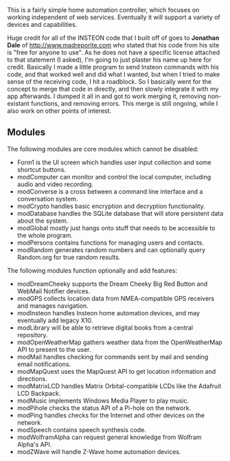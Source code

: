 This is a fairly simple home automation controller, which focuses on working independent of web services. Eventually it will support a variety of devices and capabilities.

Huge credit for all of the INSTEON code that I built off of goes to **Jonathan Dale** of http://www.madreporite.com who stated that his code from his site is "free for anyone to use". As he does not have a specific license attached to that statement (I asked), I'm going to just plaster his name up here for credit. Basically I made a little program to send Insteon commands with his code, and that worked well and did what I wanted, but when I tried to make sense of the receiving code, I hit a roadblock. So I basically went for the concept to merge that code in directly, and then slowly integrate it with my app afterwards. I dumped it all in and got to work merging it, removing non-existant functions, and removing errors. This merge is still ongoing, while I also work on other points of interest.

## Modules ##

The following modules are core modules which cannot be disabled:
* Form1 is the UI screen which handles user input collection and some shortcut buttons.
* modComputer can monitor and control the local computer, including audio and video recording.
* modConverse is a cross between a command line interface and a conversation system.
* modCrypto handles basic encryption and decryption functionality.
* modDatabase handles the SQLite database that will store persistent data about the system.
* modGlobal mostly just hangs onto stuff that needs to be accessible to the whole program.
* modPersons contains functions for managing users and contacts.
* modRandom generates random numbers and can optionally query Random.org for true random results.

The following modules function optionally and add features:
* modDreamCheeky supports the Dream Cheeky Big Red Button and WebMail Notifier devices.
* modGPS collects location data from NMEA-compatible GPS receivers and manages navigation.
* modInsteon handles Insteon home automation devices, and may eventually add legacy X10.
* modLibrary will be able to retrieve digital books from a central repository.
* modOpenWeatherMap gathers weather data from the OpenWeatherMap API to present to the user.
* modMail handles checking for commands sent by mail and sending email notifications.
* modMapQuest uses the MapQuest API to get location information and directions.
* modMatrixLCD handles Matrix Orbital-compatible LCDs like the Adafruit LCD Backpack.
* modMusic implements Windows Media Player to play music.
* modPihole checks the status API of a Pi-hole on the network.
* modPing handles checks for the Internet and other devices on the network.
* modSpeech contains speech synthesis code.
* modWolframAlpha can request general knowledge from Wolfram Alpha's API.
* modZWave will handle Z-Wave home automation devices.